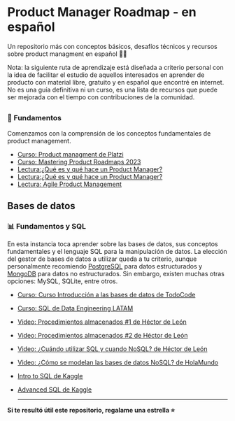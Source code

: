 # Product Manager Roadmap - en español
Un repositorio más con conceptos básicos, desafíos técnicos y recursos sobre product managment en español 🧙✨

Nota: la siguiente ruta de aprendizaje está diseñada a criterio personal con la idea de facilitar el estudio de aquellos interesados en aprender de producto con material libre, gratuito y en español que encontré en internet. No es una guía definitiva ni un curso, es una lista de recursos que puede ser mejorada con el tiempo con contribuciones de la comunidad.

## 
### 🚀 Fundamentos
Comenzamos con la comprensión de los conceptos fundamentales de product management.

- [Curso: Product managment de Platzi](https://platzi.com/cursos/product-management/)
- [Curso: Mastering Product Roadmaps 2023](https://www.udemy.com/course/product-roadmaps/?utm_source=adwords&utm_medium=udemyads&utm_campaign=LongTail_la.EN_cc.ROW&utm_content=deal4584&utm_term=_._ag_77879424214_._ad_535397245866_._kw__._de_c_._dm__._pl__._ti_dsa-1007766171552_._li_1003654_._pd__._&matchtype=&gad_source=1&gclid=Cj0KCQiA4NWrBhD-ARIsAFCKwWvjhC0MWLGYUkXwKa3IL7P83SLeCGBZmUhn1fHDtR_yATQxBmN79goaAgIGEALw_wcB)
- [Lectura:¿Qué es y qué hace un Product Manager? ](https://www.iebschool.com/blog/que-hay-de-los-product-manager-comercio-ventas/)
- [Lectura:¿Qué es y qué hace un Product Manager? ]([https://www.iebschool.com/blog/que-hay-de-los-product-manager-comercio-ventas/](https://www.soystartuplatam.com/guia-que-es-product-management-y-que-hace-un-product-manager/#Ancla2))
- [Lectura: Agile Product Management](https://www.atlassian.com/agile/product-management#:~:text=Product%20management%20is%20an%20organizational,its%20customers%20first%20and%20foremost.)


## Bases de datos
### 📊 Fundamentos y SQL
En esta instancia toca aprender sobre las bases de datos, sus conceptos fundamentales y el lenguaje SQL para la manipulación de datos.
La elección del gestor de bases de datos a utilizar queda a tu criterio, aunque personalmente recomiendo [PostgreSQL](https://www.postgresql.org/) para datos estructurados y [MongoDB](https://www.mongodb.com/es) para datos no estructurados. Sin embargo, existen muchas otras opciones: MySQL, SQLite, entre otros.
- [Curso: Curso Introducción a las bases de datos de TodoCode](https://www.youtube.com/playlist?list=PLQxX2eiEaqbwcW3dkmUqJq7B-SXHyCglf)
- [Curso: SQL de Data Engineering LATAM](https://www.youtube.com/playlist?list=PLdxuOh58KNA6ybDbpk4pmk5BCxluqz5cS)
- [Video: Procedimientos almacenados #1 de Héctor de León](https://youtu.be/NCcc2aISGtE?si=SZpgTmkSRmYzzmRd)
- [Video: Procedimientos almacenados #2 de Héctor de León](https://youtu.be/B9yw925kdiw?si=WwndA4YEmzKS3MsN)
- [Video: ¿Cuándo utilizar SQL y cuando NoSQL? de Héctor de León](https://www.youtube.com/watch?v=EwJlyyq2urE&list=PLWYKfSbdsjJi6lb_dZ-UrGwRCJxmjhapl&index=9&ab_channel=hdeleon.net)
- [Video: ¿Cómo se modelan las bases de datos NoSQL? de HolaMundo](https://youtu.be/Zdlude8l8w4?si=gfIqq3gknpT4nDT4)
- [Intro to SQL de Kaggle](https://www.kaggle.com/learn/intro-to-sql)
- [Advanced SQL de Kaggle](https://www.kaggle.com/learn/advanced-sql)

  ---
**Si te resultó útil este repositorio, regalame una estrella ⭐**
